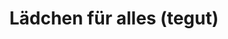 ---
title: "Lädchen für alles (tegut)"
url: /wesertal/laedchen-fuer-alles-tegut/
shop: Lebensmittel
---